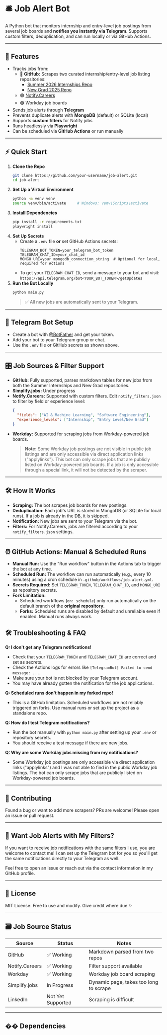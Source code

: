 # 🛎️ Job Alert Bot

A Python bot that monitors internship and entry-level job postings from several job boards and **notifies you instantly via Telegram**. Supports custom filters, deduplication, and can run locally or via GitHub Actions.

---

## 🚀 Features

- Tracks jobs from:
  - 📘 **GitHub:** Scrapes two curated internship/entry-level job listing repositories:
    - [Summer 2026 Internships Repo](https://github.com/vanshb03/Summer2026-Internships)
    - [New Grad 2025 Repo](https://github.com/vanshb03/New-Grad-2025)
  - 🟢 [Notify.Careers](https://notify.careers)
  - 🟣 Workday job boards
- Sends job alerts through **Telegram**
- Prevents duplicate alerts with **MongoDB** (default) or SQLite (local)
- Supports **custom filters** for Notify jobs
- Runs headlessly via **Playwright**
- Can be scheduled via **GitHub Actions** or run manually

---

## ⚡ Quick Start

1. **Clone the Repo**
   ```bash
   git clone https://github.com/your-username/job-alert.git
   cd job-alert
   ```
2. **Set Up a Virtual Environment**
   ```bash
   python -m venv venv
   source venv/bin/activate     # Windows: venv\Scripts\activate
   ```
3. **Install Dependencies**
   ```bash
   pip install -r requirements.txt
   playwright install
   ```
4. **Set Up Secrets**
   - Create a `.env` file **or** set GitHub Actions secrets:
     ```dotenv
     TELEGRAM_BOT_TOKEN=your_telegram_bot_token
     TELEGRAM_CHAT_ID=your_chat_id
     MONGO_URI=your_mongodb_connection_string  # Optional for local, required for Actions
     ```
   - To get your `TELEGRAM_CHAT_ID`, send a message to your bot and visit:
     `https://api.telegram.org/bot<YOUR_BOT_TOKEN>/getUpdates`
5. **Run the Bot Locally**
   ```bash
   python main.py
   ```
   > ✅ All new jobs are automatically sent to your Telegram.

---

## 🤖 Telegram Bot Setup
- Create a bot with [@BotFather](https://t.me/BotFather) and get your token.
- Add your bot to your Telegram group or chat.
- Use the `.env` file or GitHub secrets as shown above.

---

## 🎛️ Job Sources & Filter Support

- **GitHub:** Fully supported, parses markdown tables for new jobs from both the Summer Internships and New Grad repositories.
- **Simplify.jobs:** Under progress
- **Notify.Careers:** Supported with custom filters. Edit `notify_filters.json` to filter by field or experience level:
  ```json
  {
    "fields": ["AI & Machine Learning", "Software Engineering"],
    "experience_levels": ["Internship", "Entry Level/New Grad"]
  }
  ```
- **Workday:** Supported for scraping jobs from Workday-powered job boards.
  > **Note:** Some Workday job postings are not visible in public job listings and are only accessible via direct application links ("applylinks"). This bot can only scrape jobs that are publicly listed on Workday-powered job boards. If a job is only accessible through a special link, it will not be detected by the scraper.

---

## 🛠️ How It Works

- **Scraping:** The bot scrapes job boards for new postings.
- **Deduplication:** Each job's URL is stored in MongoDB (or SQLite for local runs). If a job is already in the DB, it is skipped.
- **Notification:** New jobs are sent to your Telegram via the bot.
- **Filters:** For Notify.Careers, jobs are filtered according to your `notify_filters.json` settings.

---

## ⏰ GitHub Actions: Manual & Scheduled Runs

- **Manual Run:** Use the "Run workflow" button in the Actions tab to trigger the bot at any time.
- **Scheduled Run:** The workflow can run automatically (e.g., every 10 minutes) using a cron schedule in `.github/workflows/job-alert.yml`.
- **Secrets Required:** Set `TELEGRAM_TOKEN`, `TELEGRAM_CHAT_ID`, and `MONGO_URI` as repository secrets.
- **Fork Limitation:**
  - Scheduled workflows (`on: schedule`) only run automatically on the default branch of the **original repository**.
  - **Forks:** Scheduled runs are disabled by default and unreliable even if enabled. Manual runs always work.


## 🛠️ Troubleshooting & FAQ

**Q: I don't get any Telegram notifications!**
- Check that your `TELEGRAM_TOKEN` and `TELEGRAM_CHAT_ID` are correct and set as secrets.
- Check the Actions logs for errors like `[TelegramBot] Failed to send message: ...`.
- Make sure your bot is not blocked by your Telegram account.
- You may have already gotten the notification for the job applications.


**Q: Scheduled runs don't happen in my forked repo!**
- This is a GitHub limitation. Scheduled workflows are not reliably triggered on forks. Use manual runs or set up the project as a standalone repo.

**Q: How do I test Telegram notifications?**
- Run the bot manually with `python main.py` after setting up your `.env` or repository secrets.
- You should receive a test message if there are new jobs.


**Q: Why are some Workday jobs missing from my notifications?**
- Some Workday job postings are only accessible via direct application links ("applylinks") and I was not able to find in the public Workday job listings. The bot can only scrape jobs that are publicly listed on Workday-powered job boards.

---

## 🤝 Contributing

Found a bug or want to add more scrapers? PRs are welcome! Please open an issue or pull request.

---

## 🤖 Want Job Alerts with My Filters?

If you want to receive job notifications with the same filters I use, you are welcome to contact me! I can set up the Telegram bot for you so you'll get the same notifications directly to your Telegram as well.

Feel free to open an issue or reach out via the contact information in my GitHub profile.

---

## 📄 License

MIT License. Free to use and modify. Give credit where due ✨

---

## 🗃️ Job Source Status

| Source         | Status           | Notes                                 |
|----------------|------------------|---------------------------------------|
| GitHub         | ✅ Working       | Markdown parsed from two repos        |
| Notify.Careers | ✅ Working       | Filter support available              |
| Workday        | ✅ Working       | Workday job board scraping            |
| Simplify.jobs  | In Progress      | Dynamic page, takes too long to scrape|
| LinkedIn       | Not Yet Supported| Scraping is difficult                 |

---

## �� Dependencies

```